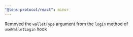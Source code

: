 ```yaml
---
"@lens-protocol/react": minor
---
```


Removed the `walletType` argument from the `login` method of `useWalletLogin` hook
